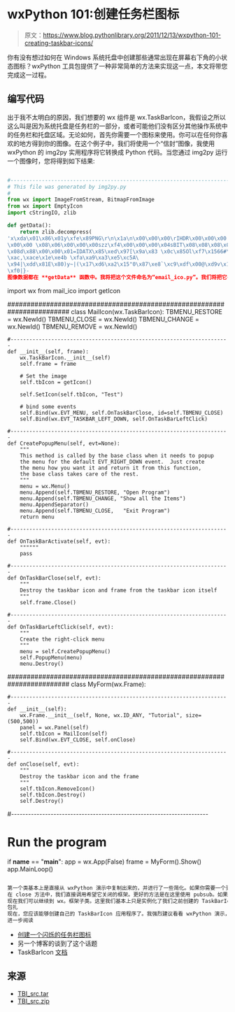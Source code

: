 # wxPython 101:创建任务栏图标

> 原文：<https://www.blog.pythonlibrary.org/2011/12/13/wxpython-101-creating-taskbar-icons/>

你有没有想过如何在 Windows 系统托盘中创建那些通常出现在屏幕右下角的小状态图标？wxPython 工具包提供了一种非常简单的方法来实现这一点，本文将带您完成这一过程。

## 编写代码

出于我不太明白的原因，我们想要的 wx 组件是 wx.TaskBarIcon，我假设之所以这么叫是因为系统托盘是任务栏的一部分，或者可能他们没有区分其他操作系统中的任务栏和托盘区域。无论如何，首先你需要一个图标来使用。你可以在任何你喜欢的地方得到你的图像。在这个例子中，我们将使用一个“信封”图像，我使用 wxPython 的 img2py 实用程序将它转换成 Python 代码。当您通过 img2py 运行一个图像时，您将得到如下结果:

```py

#----------------------------------------------------------------------
# This file was generated by img2py.py
#
from wx import ImageFromStream, BitmapFromImage
from wx import EmptyIcon
import cStringIO, zlib

def getData():
    return zlib.decompress(
'x\xda\x01\x86\x01y\xfe\x89PNG\r\n\x1a\n\x00\x00\x00\rIHDR\x00\x00\x00 \x00\
\x00\x00 \x08\x06\x00\x00\x00szz\xf4\x00\x00\x00\x04sBIT\x08\x08\x08\x08|\
\x08d\x88\x00\x00\x01=IDATX\x85\xed\x97[\x9a\x83 \x0c\x85Ol\xf7\x1566#\xec\
\xac,\xace\x1e\xe4b \xfa\xa9\xa3\xe5\xc5A\
\x94|\xdd\x81E\x80)y~|(\x17\xd6\xa2\x15"0\x87\xe8`\xc9\xdf\x00@\xd9v\x19\xb2\
\xf0|}-
图像数据都在 **getData** 函数中。我将把这个文件命名为“email_ico.py”。我们将把它导入到我们的主程序中，并调用它的 **getIcon** 方法来获取我们想要使用的图标。现在让我们来看看主要的应用程序:

```

import wx
from mail_ico import getIcon

########################################################################
class MailIcon(wx.TaskBarIcon):
    TBMENU_RESTORE = wx.NewId()
    TBMENU_CLOSE   = wx.NewId()
    TBMENU_CHANGE  = wx.NewId()
    TBMENU_REMOVE  = wx.NewId()

    #----------------------------------------------------------------------
    def __init__(self, frame):
        wx.TaskBarIcon.__init__(self)
        self.frame = frame

        # Set the image
        self.tbIcon = getIcon()

        self.SetIcon(self.tbIcon, "Test")

        # bind some events
        self.Bind(wx.EVT_MENU, self.OnTaskBarClose, id=self.TBMENU_CLOSE)
        self.Bind(wx.EVT_TASKBAR_LEFT_DOWN, self.OnTaskBarLeftClick)

    #----------------------------------------------------------------------
    def CreatePopupMenu(self, evt=None):
        """
        This method is called by the base class when it needs to popup
        the menu for the default EVT_RIGHT_DOWN event.  Just create
        the menu how you want it and return it from this function,
        the base class takes care of the rest.
        """
        menu = wx.Menu()
        menu.Append(self.TBMENU_RESTORE, "Open Program")
        menu.Append(self.TBMENU_CHANGE, "Show all the Items")
        menu.AppendSeparator()
        menu.Append(self.TBMENU_CLOSE,   "Exit Program")
        return menu

    #----------------------------------------------------------------------
    def OnTaskBarActivate(self, evt):
        """"""
        pass

    #----------------------------------------------------------------------
    def OnTaskBarClose(self, evt):
        """
        Destroy the taskbar icon and frame from the taskbar icon itself
        """
        self.frame.Close()

    #----------------------------------------------------------------------
    def OnTaskBarLeftClick(self, evt):
        """
        Create the right-click menu
        """
        menu = self.CreatePopupMenu()
        self.PopupMenu(menu)
        menu.Destroy()

########################################################################
class MyForm(wx.Frame):

    #----------------------------------------------------------------------
    def __init__(self):
        wx.Frame.__init__(self, None, wx.ID_ANY, "Tutorial", size=(500,500))
        panel = wx.Panel(self)
        self.tbIcon = MailIcon(self)
        self.Bind(wx.EVT_CLOSE, self.onClose)

    #----------------------------------------------------------------------
    def onClose(self, evt):
        """
        Destroy the taskbar icon and the frame
        """
        self.tbIcon.RemoveIcon()
        self.tbIcon.Destroy()
        self.Destroy()

#----------------------------------------------------------------------
# Run the program
if __name__ == "__main__":
    app = wx.App(False)
    frame = MyForm().Show()
    app.MainLoop()       

```py

第一个类基本上是直接从 wxPython 演示中复制出来的，并进行了一些简化。如果你需要一个更完整的例子，你可以去那里看看。总之，我们在子类 TaskBarIcon 中绑定了两个事件，分别允许我们关闭应用程序和显示菜单。您还会注意到，我们设置了在 **__init__** 中创建的图标，只需调用它的 **SetIcon** 方法并为它的工具提示传入一个字符串。
在 close 方法中，我们直接调用希望它关闭的框架。更好的方法是在这里使用 pubsub。如果你想停下来读一下 pubsub，我也写了一篇关于它的小文章。代码的其余部分非常简单明了。
现在我们可以继续到 wx。框架子类。这里我们基本上只是实例化了我们之前创建的 TaskBarIcon 类，并将框架绑定到**EVT _ 关闭**。你可能会对此感到疑惑。在 Windows 上使用任务栏图标有一些问题。如果我只是告诉框架关闭，它关闭得很好，但图标仍然存在，Python 只是挂在 lala land。如果你只允许用户使用任务栏图标的右键菜单来关闭，那么你可以添加一个 **RemoveIcon** 方法和一个 self。Destroy()就可以了(出于某种原因，RemoveIcon 不足以摆脱 TaskBarIcon，所以你也需要告诉它自我销毁)但是如果你允许用户按右上角的小“x”，那么你就需要抓住**EVT _ 关闭**并适当地处理它。当你抓住这个事件时，你不能仅仅调用 **self。Close()** 否则会陷入无限循环，这就是我们称 **self 的原因。反而破坏()**。
包扎
现在，您应该能够创建自己的 TaskBarIcon 应用程序了。我强烈建议看看 wxPython 演示，看看还能做些什么。我认为添加一个图标可以为你的应用程序增添一点光彩，特别是当你需要让它隐藏一段时间，然后在用户的命令下让它弹出来的时候。
进一步阅读

```

*   [创建一个闪烁的任务栏图标](http://wiki.wxpython.org/FlashingTaskbarIcon)
*   另一个博客的谈到了这个话题
*   TaskBarIcon [文档](http://www.wxpython.org/docs/api/wx.TaskBarIcon-class.html)

## 来源

*   [TBI_src.tar](https://www.blog.pythonlibrary.org/wp-content/uploads/2011/12/TBI_src.tar)
*   [TBI_src.zip](https://www.blog.pythonlibrary.org/wp-content/uploads/2011/12/TBI_src.zip)